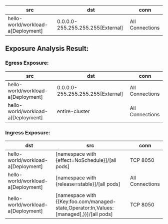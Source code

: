| src | dst | conn |
|-----|-----|------|
| hello-world/workload-a[Deployment] | 0.0.0.0-255.255.255.255[External] | All Connections |
## Exposure Analysis Result:
### Egress Exposure:
| src | dst | conn |
|-----|-----|------|
| hello-world/workload-a[Deployment] | 0.0.0.0-255.255.255.255[External] | All Connections |
| hello-world/workload-a[Deployment] | entire-cluster | All Connections |

### Ingress Exposure:
| dst | src | conn |
|-----|-----|------|
| hello-world/workload-a[Deployment] | [namespace with {effect=NoSchedule}]/[all pods] | TCP 8050 |
| hello-world/workload-a[Deployment] | [namespace with {release=stable}]/[all pods] | All Connections |
| hello-world/workload-a[Deployment] | [namespace with {{Key:foo.com/managed-state,Operator:In,Values:[managed],}}]/[all pods] | TCP 8050 |
